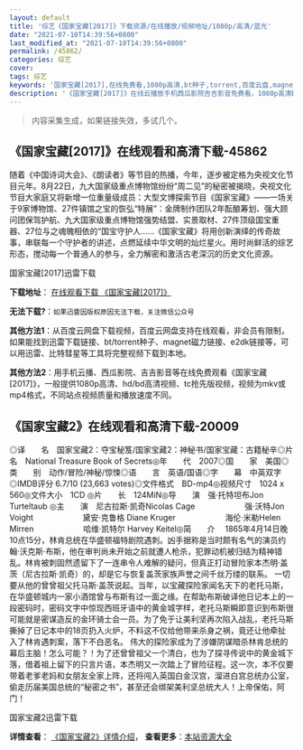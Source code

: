 ```yaml
---
layout: default
title: '综艺《国家宝藏[2017]》下载资源/在线播放/视频地址/1080p/高清/蓝光'
date: "2021-07-10T14:39:56+0800"
last_modified_at: "2021-07-10T14:39:56+0800"
permalink: /45862/
categories: 综艺
cover:
tags: 综艺
keywords: '国家宝藏[2017],在线免费看,1080p高清,bt种子,torrent,百度云盘,magnet,磁力链,迅雷下载资源'
description: '《国家宝藏[2017]》在线云播放手机西瓜影院吉吉影音免费看，1080p高清bd/hd未删减完整版和tc抢先枪版，mkv/mp4格式，附带bt/torrent种子、magnet/磁力链、百度云盘、网盘资源迅雷下载链接'
---
```


>内容采集生成，如果链接失效，多试几个。


## 《国家宝藏[2017]》在线观看和高清下载-45862

随着《中国诗词大会》、《朗读者》等节目的热播，今年，逐步被定格为央视文化节目元年。8月22日，九大国家级重点博物馆纷纷“周二见”的秘密被揭晓，央视文化节目大家庭又将新增一位重量级成员：大型文博探索节目《国家宝藏》——一场关于9家博物馆、27件镇馆之宝的恢弘“特展”：金牌制作团队2年酝酿筹划、强大顾问团保驾护航、九大国家级重点博物馆强势结盟、实景取材、27件顶级国宝重器、27位与之魂魄相依的“国宝守护人……《国家宝藏》将用创新演绎的传奇故事，串联每一个守护者的讲述，点燃延续中华文明的灿烂星火。用时尚鲜活的综艺形态，搅动每一个普通人的参与，全力解密和激活古老深沉的历史文化资源。


国家宝藏[2017]迅雷下载

**下载地址**： [在线观看下载 《国家宝藏[2017]》](https://www.993dy.com//vod-detail-id-28447.html) 


**无法下载?**：`如果迅雷因版权原因无法下载，关注微信公众号 `

**其他方法1**：从百度云网盘下载视频，百度云网盘支持在线观看，非会员有限制，如果能找到迅雷下载链接、bt/torrent种子、magnet磁力链接、e2dk链接等，可以用迅雷、比特彗星等工具将完整视频下载到本地。

**其他方法2**：用手机云播、西瓜影院、吉吉影音等在线免费观看《国家宝藏[2017]》，一般提供1080p高清、hd/bd高清视频、tc抢先版视频，视频为mkv或mp4格式，不同站点视频质量和播放速度不同。


## 《国家宝藏2》在线观看和高清下载-20009

◎译　　名　国家宝藏2：夺宝秘笈/国家宝藏2：神秘书/国家宝藏：古籍秘辛◎片　　名　National Treasure Book of Secrets◎年　　代　2007◎国　　家　美国◎类　　别　动作/冒险/神秘/惊悚◎语　　言　英语/国语◎字　　幕　中英双字◎IMDB评分 6.7/10 (23,663 votes)◎文件格式　BD-mp4◎视频尺寸　1024 x 560◎文件大小　1CD ◎片　　长　124MiN◎导　　演　强·托特坦布Jon Turteltaub ◎主　　演　尼古拉斯·凯奇Nicolas Cage 　　　　　　强·沃特Jon Voight 　　　　　　黛安·克鲁格 Diane Kruger 　　　　　　海伦·米勒Helen Mirren 　　　　　　哈维·凯特尔 Harvey Keitel◎简　　介　  1865年4月14日晚10点15分，林肯总统在华盛顿福特剧院遇刺。凶手据称是当时颇有名气的演员约翰·沃克斯·布斯，他在审判尚未开始之前就遭人枪杀，犯罪动机被归结为精神错乱。林肯被刺固然遗留下了一连串令人难解的疑问，但真正打动冒险家本杰明·盖茨（尼古拉斯·凯奇）的，却是它与恢复盖茨家族声誉之间千丝万缕的联系。 一切要从他的曾曾祖父托马斯·盖茨说起。当年，以宝藏探险家闻名天下的老托马斯，在华盛顿城内一家小酒馆曾与布斯有过一面之缘。在帮助布斯破译他日记本上的一段密码时，密码文字中惊现西班牙语中的黄金城字样，老托马斯瞬即意识到布斯很可能就是密谋造反的金环骑士会一员。为了免于让美利坚再次陷入战乱，老托马斯撕掉了日记本中的18页扔入火炉，不料这不仅给他带来杀身之祸，竟还让他牵扯入了林肯遇刺案，落下不白恶名。 伟大的探险家成为了涉嫌阴谋暗杀林肯总统的幕后主脑！怎么可能？！为了还曾曾祖父一个清白，也为了探寻传说中的黄金城下落，借着祖上留下的只言片语，本杰明又一次踏上了冒险征程。这一次，本不仅要带着老爹老妈和女朋友全家上阵，还将闯入英国白金汉宫，溜进白宫总统办公室，偷走历届美国总统的“秘密之书”，甚至还会绑架美利坚总统大人！上帝保佑，阿门！


国家宝藏2迅雷下载

**详情查看**： [《国家宝藏2》详情介绍](/movie/20009/)， **查看更多**：[本站资源大全](/movie/t/all/)

